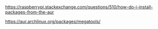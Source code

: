 https://raspberrypi.stackexchange.com/questions/510/how-do-i-install-packages-from-the-aur

https://aur.archlinux.org/packages/megatools/